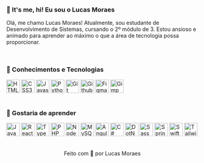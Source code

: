 ### 👋 It's me, hi! Eu sou o Lucas Moraes

Olá, me chamo Lucas Moraes! Atualmente, sou estudante de Desenvolvimento de Sistemas, cursando o 2º módulo de 3. Estou ansioso e animado para aprender ao máximo o que a área de tecnologia possa proporcionar.

</br>

### 🚀 Conhecimentos e Tecnologias

<div>
  <img src="https://cdn.jsdelivr.net/gh/devicons/devicon/icons/html5/html5-original.svg" width="35" title="HTML5" /> 
  <img src="https://cdn.jsdelivr.net/gh/devicons/devicon/icons/css3/css3-original.svg" width="35" title="CSS3" />
  <img src="https://cdn.jsdelivr.net/gh/devicons/devicon/icons/javascript/javascript-original.svg" width="35" title="Javascript"/>
  <img src="https://cdn.jsdelivr.net/gh/devicons/devicon/icons/python/python-original.svg" width="35" title="Python"/>
  <img src="https://cdn.jsdelivr.net/gh/devicons/devicon/icons/git/git-original.svg" width="35" title="Git"/>
  <img src="https://cdn.jsdelivr.net/gh/devicons/devicon/icons/github/github-original.svg" width="35" title="Github"/>
  <img src="https://cdn.jsdelivr.net/gh/devicons/devicon/icons/figma/figma-original.svg" width="35" title="Figma"/>
  <img src="https://cdn.jsdelivr.net/gh/devicons/devicon/icons/gimp/gimp-original.svg" width="35" title="Gimp"/>
</div>

</br>

### 📖 Gostaria de aprender

<div>
  <img src="https://cdn.jsdelivr.net/gh/devicons/devicon/icons/java/java-original.svg" width="35" title="Java"/>
  <img src="https://cdn.jsdelivr.net/gh/devicons/devicon/icons/react/react-original.svg" width="35" title="React"/>
  <img src="https://cdn.jsdelivr.net/gh/devicons/devicon/icons/typescript/typescript-original.svg" width="35" title="Typescript"/>
  <img src="https://cdn.jsdelivr.net/gh/devicons/devicon/icons/php/php-original.svg" width="35" title="PHP"/>
  <img src="https://cdn.jsdelivr.net/gh/devicons/devicon/icons/nodejs/nodejs-original-wordmark.svg" width="35" title="Node JS"/>
  <img src="https://cdn.jsdelivr.net/gh/devicons/devicon/icons/mysql/mysql-original.svg" width="35" title="MySQL"/>
  <img src="https://cdn.jsdelivr.net/gh/devicons/devicon/icons/angularjs/angularjs-original.svg" width="35" title="Angular"/>
  <img src="https://cdn.jsdelivr.net/gh/devicons/devicon/icons/csharp/csharp-original.svg" width="35" title="C#"/>
  <img src="https://cdn.jsdelivr.net/gh/devicons/devicon/icons/dot-net/dot-net-original.svg" width="35" title="DotNet"/>
  <img src="https://cdn.jsdelivr.net/gh/devicons/devicon/icons/sass/sass-original.svg" width="35" title="Sass"/>
  <img src="https://cdn.jsdelivr.net/gh/devicons/devicon/icons/spring/spring-original.svg" width="35" title="Spring"/>
  <img src="https://cdn.jsdelivr.net/gh/devicons/devicon/icons/swift/swift-original.svg" width="35" title="Swift"/>
  <img src="https://cdn.jsdelivr.net/gh/devicons/devicon/icons/tailwindcss/tailwindcss-original-wordmark.svg" width="35" title="Tailwind CSS"/>
</div>

</br>

<div align="center">
</br>
  <footer>Feito com 🧡 por Lucas Moraes</footer>
</div>
